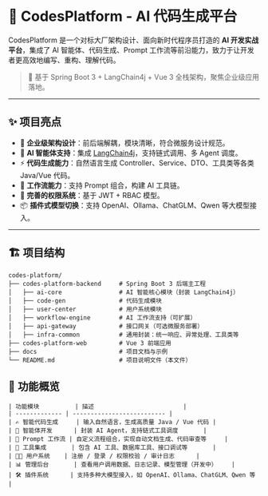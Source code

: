 # 🧠 CodesPlatform -  AI 代码生成平台

CodesPlatform 是一个对标大厂架构设计、面向新时代程序员打造的 **AI 开发实战平台**，集成了 AI 智能体、代码生成、Prompt 工作流等前沿能力，致力于让开发者更高效地编写、重构、理解代码。

> 🚀 基于 Spring Boot 3 + LangChain4j + Vue 3 全栈架构，聚焦企业级应用落地。

---

## ✨ 项目亮点

- 🧱 **企业级架构设计**：前后端解耦，模块清晰，符合微服务设计规范。
- 🧠 **AI 智能体支持**：集成 [LangChain4j](https://github.com/langchain4j/langchain4j)，支持链式调用、多 Agent 调度。
- ⚡ **代码生成能力**：自然语言生成 Controller、Service、DTO、工具类等各类 Java/Vue 代码。
- 🧩 **工作流能力**：支持 Prompt 组合，构建 AI 工具链。
- 🔐 **完善的权限系统**：基于 JWT + RBAC 模型。
- 📦 **插件式模型切换**：支持 OpenAI、Ollama、ChatGLM、Qwen 等大模型接入。

---

## 🏗️ 项目结构

```
codes-platform/
├── codes-platform-backend     # Spring Boot 3 后端主工程
│   ├── ai-core                # AI 智能核心模块（封装 LangChain4j）
│   ├── code-gen               # 代码生成模块
│   ├── user-center            # 用户系统模块
│   ├── workflow-engine        # AI 工作流支持（可扩展）
│   ├── api-gateway            # 接口网关（可选微服务部署）
│   ├── infra-common           # 通用封装：统一响应、异常处理、工具类等
├── codes-platform-web         # Vue 3 前端应用
├── docs                       # 项目文档与示例
└── README.md                  # 项目说明文件（本文件）

```


## 🧠 功能概览
```
| 功能模块          | 描述                         |
| ------------- | -------------------------- |
| ✍️ 智能代码生成     | 输入自然语言，生成高质量 Java / Vue 代码 |
| 🤖 智能体开发      | 封装 AI Agent，支持链式工具调度       |
| 🔄 Prompt 工作流 | 自定义流程组合，实现自动文档生成、代码审查等     |
| 🧰 工具集成       | 包含 AI 工具、数据库工具、接口调试等       |
| 🧑‍💻 用户系统    | 注册 / 登录 / 权限校验 / 审计日志      |
| 📊 管理后台       | 查看用户调用数据、日志记录、模型管理（开发中）    |
| 🛠️ 插件系统      | 支持多种大模型接入，如 OpenAI、Ollama、ChatGLM、Qwen 等 |

```
